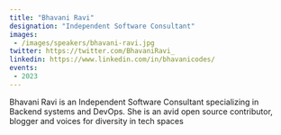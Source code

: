 ```yaml
---
title: "Bhavani Ravi"
designation: "Independent Software Consultant"
images:
 - /images/speakers/bhavani-ravi.jpg
twitter: https://twitter.com/BhavaniRavi_
linkedin: https://www.linkedin.com/in/bhavanicodes/
events:
 - 2023
---
```


Bhavani Ravi is an Independent Software Consultant specializing in Backend systems and DevOps. She is an avid open source contributor, blogger and voices for diversity in tech spaces